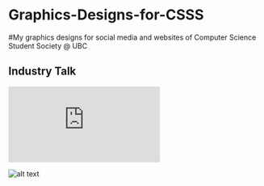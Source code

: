 # Graphics-Designs-for-CSSS
#My graphics designs for social media and websites of Computer Science Student Society @ UBC
<h2>Industry Talk</h2>

![alt text](https://raw.githubusercontent.com/superzzp/Graphics-Designs-for-CSSS/master/Industry%20Talk.pdf)

![alt text](https://raw.githubusercontent.com/superzzp/Graphics-Designs-for-CSSS/master/Industry%20Talk.jpg)
